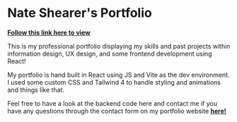 # Nate Shearer's Portfolio

[**Follow this link here to view**](https://shearernas.github.io/)

This is my professional portfolio displaying my skills and past projects within information design, UX design, and some frontend development using React!

My portfolio is hand built in React using JS and Vite as the dev environment. I used some custom CSS and Tailwind 4 to handle styling and animations and things like that. 

Feel free to have a look at the backend code here and contact me if you have any questions through the contact form on my portfolio website [**here!**](https://shearernas.github.io/)
